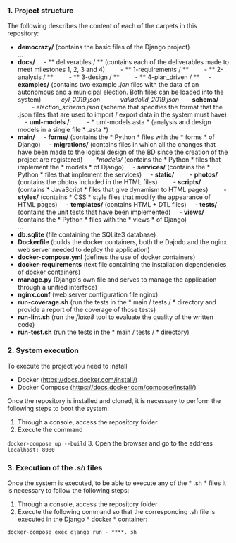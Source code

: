 ### 1. Project structure

The following describes the content of each of the carpets in this repository:

- **democrazy/** (contains the basic files of the Django project)
    <br> ...
- **docs/**
    - ** deliverables / ** (contains each of the deliverables made to meet milestones 1, 2, 3 and 4)
        - ** 1-requirements / **
        - ** 2-analysis / **
        - ** 3-design / **
        - ** 4-plan_driven / **
    - **examples/** (contains two example *.jon* files with the data of an autonomous and a municipal election. Both files can be loaded into the system)
        - *cyl_2019.json*
        - *valladolid_2019.json*
    - **schema/**
        - *election_schema.json* (schema that specifies the format that the .json files that are used to import / export data in the system must have)
    - **uml-models /**:
        - * uml-models.asta * (analysis and design models in a single file * .asta *)
- **main/**
    - **forms/** (contains the * Python * files with the * forms * of Django)
    - **migrations/** (contains files in which all the changes that have been made to the logical design of the BD since the creation of the project are registered)
    - **models/* (contains the * Python * files that implement the * models * of Django)
    - **services/** (contains the * Python * files that implement the services)
    - **static/**
        - **photos/** (contains the photos included in the HTML files)
        - **scripts/** (contains * JavaScript * files that give dynamism to HTML pages)
        - **styles/** (contains * CSS * style files that modify the appearance of HTML pages)
    - **templates/** (contains HTML + DTL files)
    - **tests/** (contains the unit tests that have been implemented)
    - **views/** (contains the * Python * files with the * views * of Django)
    <br> ...
- **db.sqlite** (file containing the SQLite3 database)
- **Dockerfile** (builds the docker containers, both the Dajndo and the nginx web server needed to deploy the application)
- **docker-compose.yml** (defines the use of docker containers)
- **docker-requirements** (text file containing the installation dependencies of docker containers)
- **manage.py** (Django's own file and serves to manage the application through a unified interface)
- **nginx.conf** (web server configuration file nginx)
- **run-coverage.sh** (run the tests in the * main / tests / * directory and provide a report of the coverage of those tests)
- **run-lint.sh** (run the *flake8* tool to evaluate the quality of the written code)
- **run-test.sh** (run the tests in the * main / tests / * directory)

### 2. System execution
To execute the project you need to install
- Docker (https://docs.docker.com/install/)
- Docker Compose (https://docs.docker.com/compose/install/)

Once the repository is installed and cloned, it is necessary to perform the following steps to boot the system:

1. Through a console, access the repository folder
2. Execute the command

``
docker-compose up --build
``
3. Open the browser and go to the address
``
localhost: 8080
``

### 3. Execution of the *.sh* files

Once the system is executed, to be able to execute any of the * .sh * files it is necessary to follow the following steps:

1. Through a console, access the repository folder
2. Execute the following command so that the corresponding .sh file is executed in the Django * docker * container:

``
docker-compose exec django run - ****. sh
``

